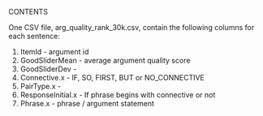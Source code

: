CONTENTS

One CSV file, arg_quality_rank_30k.csv, contain the following columns for each sentence:
1. ItemId - argument id
2. GoodSliderMean - average argument quality score
3. GoodSliderDev - 
4. Connective.x - IF, SO, FIRST, BUT or NO_CONNECTIVE
5. PairType.x - 
6. ResponseInitial.x - If phrase begins with connective or not
7. Phrase.x - phrase / argument statement
